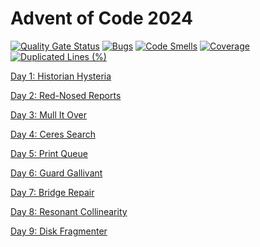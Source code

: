 # Advent of Code 2024

[![Quality Gate Status](https://sonarcloud.io/api/project_badges/measure?project=keithpjolley_advent2024&metric=alert_status)](https://sonarcloud.io/summary/new_code?id=keithpjolley_advent2024)
[![Bugs](https://sonarcloud.io/api/project_badges/measure?project=keithpjolley_advent2024&metric=bugs)](https://sonarcloud.io/summary/new_code?id=keithpjolley_advent2024)
[![Code Smells](https://sonarcloud.io/api/project_badges/measure?project=keithpjolley_advent2024&metric=code_smells)](https://sonarcloud.io/summary/new_code?id=keithpjolley_advent2024)
[![Coverage](https://sonarcloud.io/api/project_badges/measure?project=keithpjolley_advent2024&metric=coverage)](https://sonarcloud.io/summary/new_code?id=keithpjolley_advent2024)
[![Duplicated Lines (%)](https://sonarcloud.io/api/project_badges/measure?project=keithpjolley_advent2024&metric=duplicated_lines_density)](https://sonarcloud.io/summary/new_code?id=keithpjolley_advent2024)

[Day 1: Historian Hysteria](https://adventofcode.com/2024/day/1)

[Day 2: Red-Nosed Reports](https://adventofcode.com/2024/day/2)

[Day 3: Mull It Over](https://adventofcode.com/2024/day/3)

[Day 4: Ceres Search](https://adventofcode.com/2024/day/4)

[Day 5: Print Queue](https://adventofcode.com/2024/day/5)

[Day 6: Guard Gallivant](https://adventofcode.com/2024/day/6)

[Day 7: Bridge Repair](https://adventofcode.com/2024/day/7)

[Day 8: Resonant Collinearity](https://adventofcode.com/2024/day/8)

[Day 9: Disk Fragmenter](https://adventofcode.com/2024/day/9)
